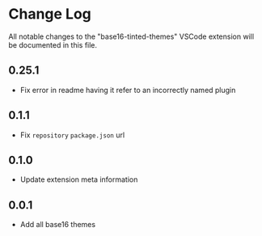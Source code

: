 # Change Log

All notable changes to the "base16-tinted-themes" VSCode extension will be documented in this file.


## 0.25.1

- Fix error in readme having it refer to an incorrectly named plugin

## 0.1.1
- Fix `repository` `package.json` url

## 0.1.0

- Update extension meta information

## 0.0.1

- Add all base16 themes
